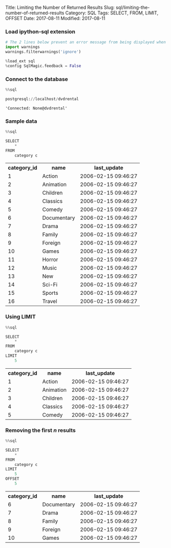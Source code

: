 Title: Limiting the Number of Returned Results
Slug: sql/limiting-the-number-of-returned-results
Category: SQL
Tags: SELECT, FROM, LIMIT, OFFSET
Date: 2017-08-11
Modified: 2017-08-11

### Load ipython-sql extension


```python
# The 2 lines below prevent an error message from being displayed when we run %load_ext sql
import warnings
warnings.filterwarnings('ignore')

%load_ext sql
%config SqlMagic.feedback = False
```

### Connect to the database


```python
%%sql

postgresql://localhost/dvdrental
```




    'Connected: None@dvdrental'



### Sample data


```python
%%sql

SELECT
    *
FROM
    category c
```




<table>
    <tr>
        <th>category_id</th>
        <th>name</th>
        <th>last_update</th>
    </tr>
    <tr>
        <td>1</td>
        <td>Action</td>
        <td>2006-02-15 09:46:27</td>
    </tr>
    <tr>
        <td>2</td>
        <td>Animation</td>
        <td>2006-02-15 09:46:27</td>
    </tr>
    <tr>
        <td>3</td>
        <td>Children</td>
        <td>2006-02-15 09:46:27</td>
    </tr>
    <tr>
        <td>4</td>
        <td>Classics</td>
        <td>2006-02-15 09:46:27</td>
    </tr>
    <tr>
        <td>5</td>
        <td>Comedy</td>
        <td>2006-02-15 09:46:27</td>
    </tr>
    <tr>
        <td>6</td>
        <td>Documentary</td>
        <td>2006-02-15 09:46:27</td>
    </tr>
    <tr>
        <td>7</td>
        <td>Drama</td>
        <td>2006-02-15 09:46:27</td>
    </tr>
    <tr>
        <td>8</td>
        <td>Family</td>
        <td>2006-02-15 09:46:27</td>
    </tr>
    <tr>
        <td>9</td>
        <td>Foreign</td>
        <td>2006-02-15 09:46:27</td>
    </tr>
    <tr>
        <td>10</td>
        <td>Games</td>
        <td>2006-02-15 09:46:27</td>
    </tr>
    <tr>
        <td>11</td>
        <td>Horror</td>
        <td>2006-02-15 09:46:27</td>
    </tr>
    <tr>
        <td>12</td>
        <td>Music</td>
        <td>2006-02-15 09:46:27</td>
    </tr>
    <tr>
        <td>13</td>
        <td>New</td>
        <td>2006-02-15 09:46:27</td>
    </tr>
    <tr>
        <td>14</td>
        <td>Sci-Fi</td>
        <td>2006-02-15 09:46:27</td>
    </tr>
    <tr>
        <td>15</td>
        <td>Sports</td>
        <td>2006-02-15 09:46:27</td>
    </tr>
    <tr>
        <td>16</td>
        <td>Travel</td>
        <td>2006-02-15 09:46:27</td>
    </tr>
</table>



### Using LIMIT


```python
%%sql

SELECT
    *
FROM
    category c
LIMIT
    5
```




<table>
    <tr>
        <th>category_id</th>
        <th>name</th>
        <th>last_update</th>
    </tr>
    <tr>
        <td>1</td>
        <td>Action</td>
        <td>2006-02-15 09:46:27</td>
    </tr>
    <tr>
        <td>2</td>
        <td>Animation</td>
        <td>2006-02-15 09:46:27</td>
    </tr>
    <tr>
        <td>3</td>
        <td>Children</td>
        <td>2006-02-15 09:46:27</td>
    </tr>
    <tr>
        <td>4</td>
        <td>Classics</td>
        <td>2006-02-15 09:46:27</td>
    </tr>
    <tr>
        <td>5</td>
        <td>Comedy</td>
        <td>2006-02-15 09:46:27</td>
    </tr>
</table>



### Removing the first *n* results


```python
%%sql

SELECT
    *
FROM
    category c
LIMIT
    5
OFFSET
    5
```




<table>
    <tr>
        <th>category_id</th>
        <th>name</th>
        <th>last_update</th>
    </tr>
    <tr>
        <td>6</td>
        <td>Documentary</td>
        <td>2006-02-15 09:46:27</td>
    </tr>
    <tr>
        <td>7</td>
        <td>Drama</td>
        <td>2006-02-15 09:46:27</td>
    </tr>
    <tr>
        <td>8</td>
        <td>Family</td>
        <td>2006-02-15 09:46:27</td>
    </tr>
    <tr>
        <td>9</td>
        <td>Foreign</td>
        <td>2006-02-15 09:46:27</td>
    </tr>
    <tr>
        <td>10</td>
        <td>Games</td>
        <td>2006-02-15 09:46:27</td>
    </tr>
</table>
